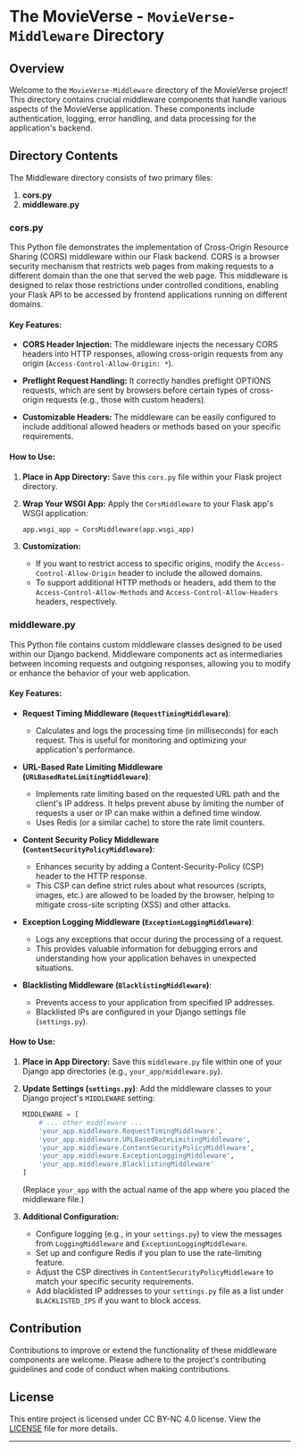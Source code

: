 # The MovieVerse - `MovieVerse-Middleware` Directory

## Overview

Welcome to the `MovieVerse-Middleware` directory of the MovieVerse project! This directory contains crucial middleware components that handle various aspects of the MovieVerse application. These components include authentication, logging, error handling, and data processing for the application's backend.

## Directory Contents

The Middleware directory consists of two primary files:

1. **cors.py**
2. **middleware.py**

### cors.py

This Python file demonstrates the implementation of Cross-Origin Resource Sharing (CORS) middleware within our Flask backend. CORS is a browser security mechanism that restricts web pages from making requests to a different domain than the one that served the web page. This middleware is designed to relax those restrictions under controlled conditions, enabling your Flask API to be accessed by frontend applications running on different domains.

#### Key Features:

*   **CORS Header Injection:** The middleware injects the necessary CORS headers into HTTP responses, allowing cross-origin requests from any origin (`Access-Control-Allow-Origin: *`).

*   **Preflight Request Handling:** It correctly handles preflight OPTIONS requests, which are sent by browsers before certain types of cross-origin requests (e.g., those with custom headers).

*   **Customizable Headers:** The middleware can be easily configured to include additional allowed headers or methods based on your specific requirements.

#### How to Use:

1.  **Place in App Directory:** Save this `cors.py` file within your Flask project directory.

2.  **Wrap Your WSGI App:** Apply the `CorsMiddleware` to your Flask app's WSGI application:

    ```python
    app.wsgi_app = CorsMiddleware(app.wsgi_app)
    ```

3.  **Customization:**
    *   If you want to restrict access to specific origins, modify the `Access-Control-Allow-Origin` header to include the allowed domains.
    *   To support additional HTTP methods or headers, add them to the `Access-Control-Allow-Methods` and `Access-Control-Allow-Headers` headers, respectively.

### middleware.py

This Python file contains custom middleware classes designed to be used within our Django backend. Middleware components act as intermediaries between incoming requests and outgoing responses, allowing you to modify or enhance the behavior of your web application.

#### Key Features:

*   **Request Timing Middleware (`RequestTimingMiddleware`)**: 
    *   Calculates and logs the processing time (in milliseconds) for each request. This is useful for monitoring and optimizing your application's performance.

*   **URL-Based Rate Limiting Middleware (`URLBasedRateLimitingMiddleware`)**:
    *   Implements rate limiting based on the requested URL path and the client's IP address. It helps prevent abuse by limiting the number of requests a user or IP can make within a defined time window.
    *   Uses Redis (or a similar cache) to store the rate limit counters.

*   **Content Security Policy Middleware (`ContentSecurityPolicyMiddleware`)**:
    *   Enhances security by adding a Content-Security-Policy (CSP) header to the HTTP response.
    *   This CSP can define strict rules about what resources (scripts, images, etc.) are allowed to be loaded by the browser, helping to mitigate cross-site scripting (XSS) and other attacks.

*   **Exception Logging Middleware (`ExceptionLoggingMiddleware`)**:
    *   Logs any exceptions that occur during the processing of a request.
    *   This provides valuable information for debugging errors and understanding how your application behaves in unexpected situations.

*   **Blacklisting Middleware (`BlacklistingMiddleware`)**:
    *   Prevents access to your application from specified IP addresses. 
    *   Blacklisted IPs are configured in your Django settings file (`settings.py`).

#### How to Use:

1.  **Place in App Directory:** Save this `middleware.py` file within one of your Django app directories (e.g., `your_app/middleware.py`).

2.  **Update Settings (`settings.py`)**: Add the middleware classes to your Django project's `MIDDLEWARE` setting:

    ```python
    MIDDLEWARE = [
        # ... other middleware ...
        'your_app.middleware.RequestTimingMiddleware',  
        'your_app.middleware.URLBasedRateLimitingMiddleware',
        'your_app.middleware.ContentSecurityPolicyMiddleware',
        'your_app.middleware.ExceptionLoggingMiddleware',
        'your_app.middleware.BlacklistingMiddleware'
    ]
    ```
    (Replace `your_app` with the actual name of the app where you placed the middleware file.)

3.  **Additional Configuration:**
    *   Configure logging (e.g., in your `settings.py`) to view the messages from `LoggingMiddleware` and `ExceptionLoggingMiddleware`.
    *   Set up and configure Redis if you plan to use the rate-limiting feature.
    *   Adjust the CSP directives in `ContentSecurityPolicyMiddleware` to match your specific security requirements.
    *   Add blacklisted IP addresses to your `settings.py` file as a list under `BLACKLISTED_IPS` if you want to block access. 

## Contribution

Contributions to improve or extend the functionality of these middleware components are welcome. Please adhere to the project's contributing guidelines and code of conduct when making contributions.

## License

This entire project is licensed under CC BY-NC 4.0 license. View the [LICENSE](../LICENSE.md) file for more details.

---
